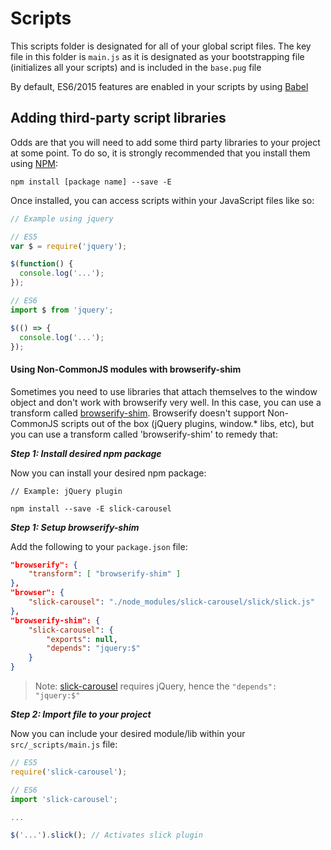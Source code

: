 # Scripts

This scripts folder is designated for all of your global script files.
The key file in this folder is `main.js` as it is designated as your bootstrapping file (initializes all your scripts) and is included in the `base.pug` file

By default, ES6/2015 features are enabled in your scripts by using [Babel](https://babeljs.io)

## Adding third-party script libraries
Odds are that you will need to add some third party libraries to your project at some point. 
To do so, it is strongly recommended that you install them using [NPM](http://npmjs.com/):

```
npm install [package name] --save -E
```

Once installed, you can access scripts within your JavaScript files like so:

```js
// Example using jquery

// ES5
var $ = require('jquery');

$(function() {
  console.log('...');
});

// ES6
import $ from 'jquery';

$(() => {
  console.log('...');
});
```

#### Using Non-CommonJS modules with browserify-shim

Sometimes you need to use libraries that attach themselves to the window object and don't work with browserify very well.
In this case, you can use a transform called [browserify-shim](https://github.com/thlorenz/browserify-shim).
Browserify doesn't support Non-CommonJS scripts out of the box (jQuery plugins, window.* libs, etc), but you can use a transform called 'browserify-shim' to remedy that:

***Step 1: Install desired npm package***

Now you can install your desired npm package:

```
// Example: jQuery plugin

npm install --save -E slick-carousel
```

***Step 1: Setup browserify-shim***

Add the following to your `package.json` file:

```json
"browserify": {
    "transform": [ "browserify-shim" ]
},
"browser": {
    "slick-carousel": "./node_modules/slick-carousel/slick/slick.js"
},
"browserify-shim": {
    "slick-carousel": {
        "exports": null,
        "depends": "jquery:$"
    }
}
```
> Note: [slick-carousel](http://kenwheeler.github.io/slick/) requires jQuery, hence the `"depends": "jquery:$"`

***Step 2: Import file to your project***

Now you can include your desired module/lib within your `src/_scripts/main.js` file:

```js
// ES5
require('slick-carousel');

// ES6
import 'slick-carousel';

...

$('...').slick(); // Activates slick plugin
```